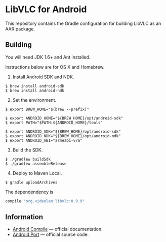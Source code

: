 # LibVLC for Android

This repository contains the Gradle configuration for building LibVLC as an AAR package.

## Building

You will need JDK 1.6+ and Ant installed.

Instructions below are for OS X and Homebrew.

1. Install Android SDK and NDK.

  ```
  $ brew install android-sdk
  $ brew install android-ndk
  ```

2. Set the environment.

  ```
  $ export BREW_HOME="$(brew --prefix)"

  $ export ANDROID_HOME="${BREW_HOME}/opt/android-sdk"
  $ export PATH="$PATH:${ANDROID_HOME}/tools"

  $ export ANDROID_SDK="${BREW_HOME}/opt/android-sdk"
  $ export ANDROID_NDK="${BREW_HOME}/opt/android-ndk"
  $ export ANDROID_ABI="armeabi-v7a"
  ```

3. Build the SDK.

  ```
  $ ./gradlew buildSdk
  $ ./gradlew assembleRelease
  ```

4. Deploy to Maven Local.

  ```
  $ gradle uploadArchives
  ```

  The dependendency is

  ```groovy
  compile "org.videolan:libvlc:0.9.9"
  ```

## Information

* [Android Compile](https://wiki.videolan.org/AndroidCompile) — official documentation.
* [Android Port](http://git.videolan.org/?p=vlc-ports/android.git) — official source code.
